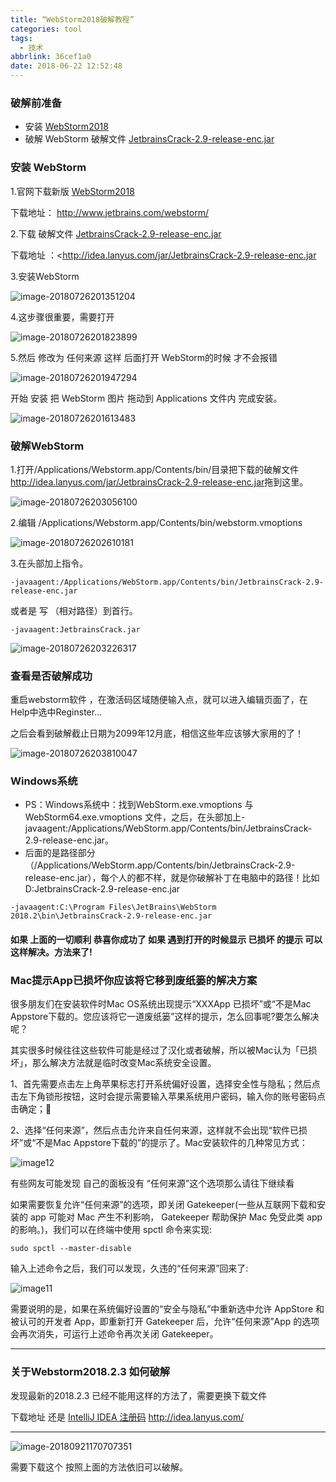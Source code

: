 ```yaml
---
title: “WebStorm2018破解教程”
categories: tool
tags:
  - 技术
abbrlink: 36cef1a0
date: 2018-06-22 12:52:48
---
```


### 破解前准备

- 安装 [WebStorm2018](https://www.jetbrains.com/webstorm)
- 破解 WebStorm 破解文件 [JetbrainsCrack-2.9-release-enc.jar](http://idea.lanyus.com/jar/JetbrainsCrack-2.9-release-enc.jar)

<!-- more -->

### 安装 WebStorm

1.官网下载新版 [WebStorm2018](http://www.jetbrains.com/webstorm/)

下载地址： <http://www.jetbrains.com/webstorm/>

2.下载 破解文件 [JetbrainsCrack-2.9-release-enc.jar](http://idea.lanyus.com/)

下载地址 ：<<http://idea.lanyus.com/jar/JetbrainsCrack-2.9-release-enc.jar>

3.安装WebStorm

![image-20180726201351204](WebStorm2018破解教程/001.png)

4.这步骤很重要，需要打开

![image-20180726201823899](WebStorm2018破解教程/002.png)

5.然后 修改为 任何来源 这样 后面打开 WebStorm的时候 才不会报错

![image-20180726201947294](WebStorm2018破解教程/003.png)

开始 安装 把 WebStorm 图片 拖动到 Applications 文件内 完成安装。

![image-20180726201613483](WebStorm2018破解教程/004.png)

### 破解WebStorm

1.打开/Applications/Webstorm.app/Contents/bin/目录把下载的破解文件<http://idea.lanyus.com/jar/JetbrainsCrack-2.9-release-enc.jar>拖到这里。

![image-20180726203056100](WebStorm2018破解教程/005.png)

2.编辑 /Applications/Webstorm.app/Contents/bin/webstorm.vmoptions

![image-20180726202610181](WebStorm2018破解教程/006.png)

3.在头部加上指令。

```
-javaagent:/Applications/WebStorm.app/Contents/bin/JetbrainsCrack-2.9-release-enc.jar
```

或者是 写 （相对路径）到首行。

```
-javaagent:JetbrainsCrack.jar
```

![image-20180726203226317](WebStorm2018破解教程/007.png)

### 查看是否破解成功

重启webstorm软件 ，在激活码区域随便输入点，就可以进入编辑页面了，在Help中选中Reginster…

之后会看到破解截止日期为2099年12月底，相信这些年应该够大家用的了！

![image-20180726203810047](WebStorm2018破解教程/008.png)

### Windows系统

- PS：Windows系统中：找到WebStorm.exe.vmoptions 与 WebStorm64.exe.vmoptions 文件，之后，在头部加上-javaagent:/Applications/WebStorm.app/Contents/bin/JetbrainsCrack-2.9-release-enc.jar。
- 后面的是路径部分（/Applications/WebStorm.app/Contents/bin/JetbrainsCrack-2.9-release-enc.jar），每个人的都不样，就是你破解补丁在电脑中的路径！比如 D:JetbrainsCrack-2.9-release-enc.jar

```
-javaagent:C:\Program Files\JetBrains\WebStorm 2018.2\bin\JetbrainsCrack-2.9-release-enc.jar
```

#### 如果 上面的一切顺利 恭喜你成功了 如果 遇到打开的时候显示 已损坏 的提示 可以这样解决。方法来了!

### Mac提示App已损坏你应该将它移到废纸篓的解决方案

很多朋友们在安装软件时Mac OS系统出现提示“XXXApp 已损坏”或“不是Mac Appstore下载的。您应该将它一道废纸篓”这样的提示，怎么回事呢?要怎么解决呢？

其实很多时候往往这些软件可能是经过了汉化或者破解，所以被Mac认为「已损坏」，那么解决方法就是临时改变Mac系统安全设置。

1、首先需要点击左上角苹果标志打开系统偏好设置，选择安全性与隐私；然后点击左下角锁形按钮，这时会提示需要输入苹果系统用户密码，输入你的账号密码点击确定；　

2、选择“任何来源”，然后点击允许来自任何来源，这样就不会出现“软件已损坏”或“不是Mac Appstore下载的”的提示了。Mac安装软件的几种常见方式：

![image12](WebStorm2018破解教程/009.jpeg)

有些网友可能发现 自己的面板没有 “任何来源”这个选项那么请往下继续看

如果需要恢复允许“任何来源”的选项，即关闭 Gatekeeper(一些从互联网下载和安装的 app 可能对 Mac 产生不利影响， Gatekeeper 帮助保护 Mac 免受此类 app 的影响。)，我们可以在终端中使用 spctl 命令来实现:

```
sudo spctl --master-disable
```



 输入上述命令之后，我们可以发现，久违的“任何来源”回来了:



![image11](WebStorm2018破解教程/010.png)



需要说明的是，如果在系统偏好设置的“安全与隐私”中重新选中允许 AppStore 和被认可的开发者 App，即重新打开 Gatekeeper 后，允许“任何来源”App 的选项会再次消失，可运行上述命令再次关闭 Gatekeeper。



---

### 关于Webstorm2018.2.3 如何破解

发现最新的2018.2.3 已经不能用这样的方法了，需要更换下载文件



下载地址 还是 [IntelliJ IDEA 注册码](http://idea.lanyus.com/)  http://idea.lanyus.com/

---



![image-20180921170707351](WebStorm2018破解教程/image-20180921170707351.png)

需要下载这个 按照上面的方法依旧可以破解。


